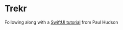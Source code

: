 #  Trekr

Following along with a [SwiftUI tutorial](https://www.youtube.com/watch?v=aP-SQXTtWhY) from Paul Hudson

